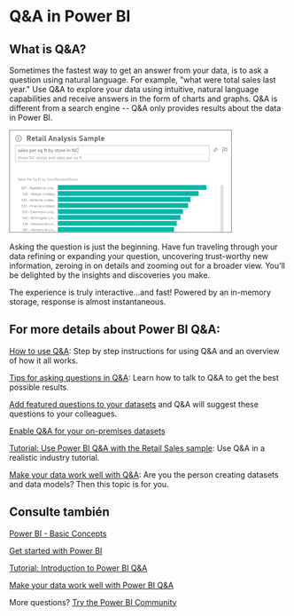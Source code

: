 <properties
   pageTitle="Q&amp;A in Power BI"
   description="Documentation overview topic for Power BI Q&amp;A natural language queries."
   services="powerbi"
   documentationCenter=""
   authors="mihart"
   manager="mblythe"
   backup=""
   editor=""
   tags=""
   qualityFocus="identified"
   qualityDate=""/>

<tags
   ms.service="powerbi"
   ms.devlang="NA"
   ms.topic="article"
   ms.tgt_pltfrm="NA"
   ms.workload="powerbi"
   ms.date="10/04/2016"
   ms.author="mihart"/>

# Q&amp;A in Power BI
## What is Q&amp;A?

Sometimes the fastest way to get an answer from your data, is to ask a question using natural language.  For example, "what were total sales last year."  Use Q&amp;A to explore your data using intuitive, natural language capabilities and receive answers in the form of charts and graphs. Q&amp;A is different from a search engine -- Q&amp;A only provides results about the data in Power BI.

![](media/powerbi-service-q-and-a/PBI_QA_BoxSalesSqFt.png)

Asking the question is just the beginning.  Have fun traveling through your data refining or expanding your question, uncovering trust-worthy new information, zeroing in on details and zooming out for a broader view. You’ll be delighted by the insights and discoveries you make.

The experience is truly interactive…and fast! Powered by an in-memory storage, response is almost instantaneous.

## For more details about Power BI Q&amp;A:

<bpt id="p1">[</bpt>How to use Q&amp;A<ept id="p1">](powerbi-service-how-to-use-q-and-a.md)</ept>: Step by step instructions for using Q&amp;A and an overview of how it all works.

<bpt id="p1">[</bpt>Tips for asking questions in Q&amp;A<ept id="p1">](powerbi-service-q-and-a-tips.md)</ept>: Learn how to talk to Q&amp;A to get the best possible results.

<bpt id="p1">[</bpt>Add featured questions to your datasets<ept id="p1">](powerbi-service-q-and-a-create-featured-questions.md)</ept> and Q&amp;A will suggest these questions to your colleagues.

[Enable Q&amp;A for your on-premises datasets](powerbi-service-q-and-a-direct-query.md)

<bpt id="p1">[</bpt>Tutorial: Use Power BI Q&amp;A with the Retail Sales sample<ept id="p1">](powerbi-service-tutorial-introduction-to-q-and-a.md)</ept>: Use Q&amp;A in a realistic industry tutorial.

<bpt id="p1">[</bpt>Make your data work well with Q&amp;A<ept id="p1">](powerbi-service-make-your-data-work-well-with-q-and-a.md)</ept>: Are you the person creating datasets and data models?  Then this topic is for you.

## Consulte también

[Power BI - Basic Concepts](powerbi-service-basic-concepts.md)

[Get started with Power BI](powerbi-service-get-started.md)

[Tutorial: Introduction to Power BI Q&amp;A](powerbi-service-tutorial-introduction-to-q-and-a.md)

[Make your data work well with Power BI Q&amp;A](powerbi-service-tutorial-introduction-to-q-and-a.md)

More questions? [Try the Power BI Community](http://community.powerbi.com/)

